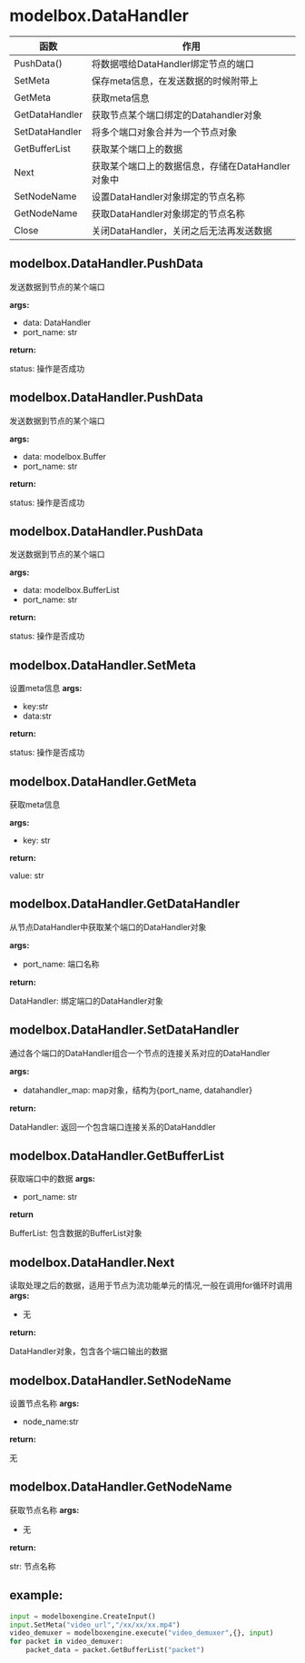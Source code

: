 # modelbox.DataHandler

|函数|作用|
|-|-|
|PushData()|将数据喂给DataHandler绑定节点的端口|
|SetMeta|保存meta信息，在发送数据的时候附带上|
|GetMeta|获取meta信息|
|GetDataHandler|获取节点某个端口绑定的Datahandler对象|
|SetDataHandler|将多个端口对象合并为一个节点对象|
|GetBufferList|获取某个端口上的数据|
|Next|获取某个端口上的数据信息，存储在DataHandler对象中|
|SetNodeName|设置DataHandler对象绑定的节点名称|
|GetNodeName|获取DataHandler对象绑定的节点名称|
|Close|关闭DataHandler，关闭之后无法再发送数据|

## modelbox.DataHandler.PushData
发送数据到节点的某个端口

**args:**
* data: DataHandler
* port_name: str

**return:**

status: 操作是否成功

## modelbox.DataHandler.PushData
发送数据到节点的某个端口

**args:**
* data: modelbox.Buffer
* port_name: str

**return:**

status: 操作是否成功

## modelbox.DataHandler.PushData
发送数据到节点的某个端口

**args:**
* data: modelbox.BufferList
* port_name: str

**return:**

status: 操作是否成功

## modelbox.DataHandler.SetMeta
设置meta信息
**args:**
* key:str
* data:str

**return:**

status: 操作是否成功

## modelbox.DataHandler.GetMeta
获取meta信息

**args:**
* key: str

**return:**

value: str

## modelbox.DataHandler.GetDataHandler
从节点DataHandler中获取某个端口的DataHandler对象

**args:**
* port_name: 端口名称

**return:**

DataHandler: 绑定端口的DataHandler对象 

## modelbox.DataHandler.SetDataHandler
通过各个端口的DataHandler组合一个节点的连接关系对应的DataHandler

**args:**
* datahandler_map: map对象，结构为{port_name, datahandler}

**return:**

DataHandler: 返回一个包含端口连接关系的DataHanddler


## modelbox.DataHandler.GetBufferList
获取端口中的数据
**args:**
* port_name: str

**return**

BufferList: 包含数据的BufferList对象

## modelbox.DataHandler.Next
读取处理之后的数据，适用于节点为流功能单元的情况,一般在调用for循环时调用
**args:**
* 无

**return:**

DataHandler对象，包含各个端口输出的数据

## modelbox.DataHandler.SetNodeName
设置节点名称
**args:**
* node_name:str

**return:**

无
## modelbox.DataHandler.GetNodeName
获取节点名称
**args:**
* 无

**return:**

str: 节点名称


## example:
```python
input = modelboxengine.CreateInput()
input.SetMeta("video_url","/xx/xx/xx.mp4")
video_demuxer = modelboxengine.execute("video_demuxer",{}, input)
for packet in video_demuxer:
    packet_data = packet.GetBufferList("packet")

```